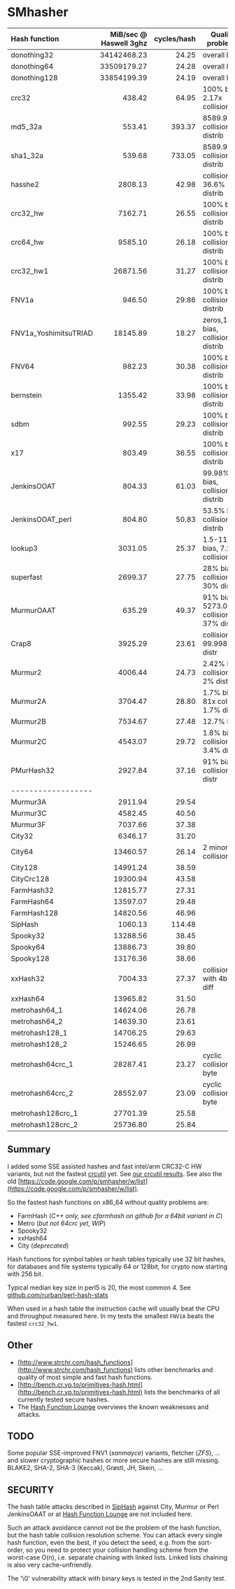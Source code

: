 SMhasher
========

| Hash function     |MiB/sec @ Haswell 3ghz | cycles/hash | Quality problems    |
|:------------------|--------------:|---------:|--------------------------------|
| donothing32     	|  34142468.23	|    24.25 | overall bad                    |
| donothing64     	|  33509179.27	|    24.28 | overall bad                    |
| donothing128    	|  33854199.39	|    24.19 | overall bad                    |
| crc32           	|       438.42	|    64.95 | 100% bias, 2.17x collisions    |
| md5_32a         	|       553.41	|   393.37 | 8589.93x collisions, distrib   |
| sha1_32a        	|       539.68	|   733.05 | 8589.93x collisions, distrib   |
| hasshe2         	|      2808.13	|    42.98 | collisions, 36.6% distrib      |
| crc32_hw        	|      7162.71	|    26.55 | 100% bias, collisions, distrib |
| crc64_hw        	|      9585.10	|    26.18 | 100% bias, collisions, distrib |
| crc32_hw1       	|     26871.56	|    31.27 | 100% bias, collisions, distrib |
| FNV1a          	|       946.50	|    29.86 | 100% bias, collisions, distrib |
| FNV1a_YoshimitsuTRIAD|  18145.89	|    18.27 | zeros,100% bias, collisions, distrib |
| FNV64           	|       982.23	|    30.38 | 100% bias, collisions, distrib |
| bernstein       	|      1355.42	|    33.98 | 100% bias, collisions, distrib |
| sdbm            	|       992.55	|    29.23 | 100% bias, collisions, distrib |
| x17             	|       803.49	|    36.55 | 100% bias, collisions, distrib |
| JenkinsOOAT     	|       804.33	|    61.03 | 99.98% bias, collisions, distrib |
| JenkinsOOAT_perl	|       804.80	|    50.83 | 53.5% bias, collisions, distrib |
| lookup3         	|      3031.05	|    25.37 | 1.5-11.5% bias, 7.2x collisions |
| superfast       	|      2699.37	|    27.75 | 28% bias, collisions, 30% distr |
| MurmurOAAT      	|       635.29	|    49.37 | 91% bias, 5273.01x collisions, 37% distr |
| Crap8           	|      3925.29	|    23.61 | collisions, 99.998% distr      |
| Murmur2         	|      4006.44	|    24.73 | 2.42% bias, collisions, 2% distrib |
| Murmur2A        	|      3704.47	|    28.80 | 1.7% bias, 81x coll, 1.7% distrib  |
| Murmur2B        	|      7534.67	|    27.48 | 12.7% bias                     |
| Murmur2C        	|      4543.07	|    29.72 | 1.8% bias, collisions, 3.4% distrib |
| PMurHash32      	|      2927.84	|    37.16 | 91% bias, collisions, distr    |
| ------------------|               |          |                            |
| Murmur3A        	|      2911.94	|    29.54 |                            |
| Murmur3C        	|      4582.45	|    40.56 |                            |
| Murmur3F        	|      7037.66	|    37.38 |                            |
| City32          	|      6346.17	|    31.20 |                            |
| City64          	|     13460.57	|    26.14 | 2 minor collisions         |
| City128         	|     14991.24	|    38.59 |                            |
| CityCrc128      	|     19300.94	|    43.58 |                            |
| FarmHash32      	|     12815.77	|    27.31 |                            |
| FarmHash64      	|     13597.07	|    29.48 |                            |
| FarmHash128     	|     14820.56	|    46.96 |                            |
| SipHash         	|      1060.13	|   114.48 |                            |
| Spooky32        	|     13288.56	|    38.45 |                            |
| Spooky64        	|     13886.73	|    39.80 |                            |
| Spooky128       	|     13176.36	|    38.66 |                            |
| xxHash32        	|      7004.33	|    27.37 | collisions with 4bit diff  |
| xxHash64        	|     13965.82	|    31.50 |                            |
| metrohash64_1   	|     14624.06	|    26.78 |                            |
| metrohash64_2   	|     14639.30	|    23.61 |                            |
| metrohash128_1  	|     14706.25	|    29.63 |                            |
| metrohash128_2  	|     15246.65	|    26.99 |                            |
| metrohash64crc_1	|     28287.41	|    23.27 | cyclic collisions 8 byte   |
| metrohash64crc_2	|     28552.97	|    23.09 | cyclic collisions 8 byte   |
| metrohash128crc_1	|     27701.39	|    25.58 |                            |
| metrohash128crc_2	|     25736.80	|    25.84 |                            |


Summary
-----

I added some SSE assisted hashes and fast intel/arm CRC32-C HW variants, but not the fastest
[crcutil](https://code.google.com/p/crcutil/) yet. See [our crcutil results](https://github.com/rurban/smhasher/blob/master/doc/crcutil).
See also the old [https://code.google.com/p/smhasher/w/list](https://code.google.com/p/smhasher/w/list).

So the fastest hash functions on x86_64 without quality problems are:

* FarmHash (_C++ only, see cfarmhash on github for a 64bit variant in C_)
* Metro (_but not 64crc yet, WIP_)
* Spooky32
* xxHash64
* City (_deprecated_)

Hash functions for symbol tables or hash tables typically use 32 bit hashes,
for databases and file systems typically 64 or 128bit, for crypto now starting with 256 bit.

Typical median key size in perl5 is 20, the most common 4.
See [github.com/rurban/perl-hash-stats](https://github.com/rurban/perl-hash-stats)

When used in a hash table the instruction cache will usually beat the
CPU and throughput measured here. In my tests the smallest
`FNV1A` beats the fastest `crc32_hw1`.

Other
-----

* [http://www.strchr.com/hash_functions](http://www.strchr.com/hash_functions) lists other benchmarks and quality of most simple and fast hash functions.
* [http://bench.cr.yp.to/primitives-hash.html](http://bench.cr.yp.to/primitives-hash.html) lists the benchmarks of all currently tested secure hashes.
* The [Hash Function Lounge](http://www.larc.usp.br/~pbarreto/hflounge.html) overviews the known weaknesses and attacks.

TODO
----

Some popular SSE-improved FNV1 (_sanmayce_) variants, fletcher (_ZFS_), ...
and slower cryptographic hashes or more secure hashes are still
missing. BLAKE2, SHA-2, SHA-3 (Keccak), Grøstl, JH, Skein, ...

SECURITY
--------

The hash table attacks described in
[SipHash](https://131002.net/siphash/) against City, Murmur or Perl
JenkinsOAAT or at
[Hash Function Lounge](http://www.larc.usp.br/~pbarreto/hflounge.html)
are not included here.

Such an attack avoidance cannot not be the problem of the hash
function, but the hash table collision resolution scheme.  You can
attack every single hash function, even the best, if you detect the
seed, e.g. from the sort-order, so you need to protect your collision
handling scheme from the worst-case O(n), i.e. separate chaining with
linked lists. Linked lists chaining is also very cache-unfriendly.

The '\0' vulnerability attack with binary keys is tested in the 2nd Sanity test.
